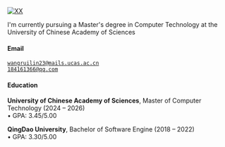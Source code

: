 [![XX](https://img.shields.io/badge/XX-github-blue?logo=github)](https://github.com/XX)

I'm currently pursuing a Master's degree in Computer Technology at the University of Chinese Academy of Sciences

#### Email  
<code>wangruilin23@mails.ucas.ac.cn</code>  
<code>184161366@qq.com</code>

#### Education  
**University of Chinese Academy of Sciences**, Master of Computer Technology (2024 – 2026)  
• GPA: 3.45/5.00  

**QingDao University**, Bachelor of Software Engine (2018 – 2022)  
• GPA: 3.30/5.00 

